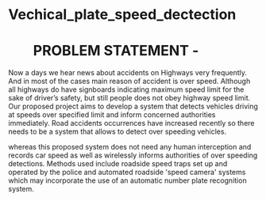 # Vechical_plate_speed_dectection
<h1 style="padding-left:50px;">PROBLEM STATEMENT -</h1>
<p>Now a days we hear news about accidents on Highways very frequently. And in most of the cases main reason of accident is over speed. Although all highways do have signboards indicating maximum speed limit for the sake of driver’s safety, but still people does not obey highway speed limit. Our proposed project aims to develop a system that detects vehicles driving at speeds over specified limit and inform concerned authorities immediately. Road accidents occurrences have increased recently so there needs to be a system that allows to detect over speeding vehicles.</p>
<p>whereas this proposed system does not need any human interception and 
records car speed as well as wirelessly informs authorities of over speeding detections. Methods used include roadside speed traps set up and operated 
by the police and automated roadside 'speed camera' systems which may incorporate the use of an automatic number plate recognition system.</p>
